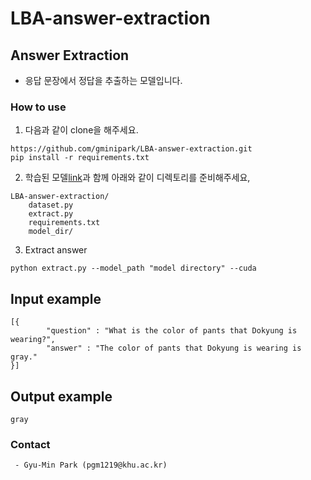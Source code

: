 # LBA-answer-extraction

## Answer Extraction
- 응답 문장에서 정답을 추출하는 모델입니다.

### How to use
1. 다음과 같이 clone을 해주세요.
```
https://github.com/gminipark/LBA-answer-extraction.git
pip install -r requirements.txt
```
  
2. 학습된 모델[link](https://drive.google.com/drive/folders/1brledUiJ9tIgSaL_72mBSHvEZG66kYqn?usp=share_link)과 함께 아래와 같이 디렉토리를  준비해주세요,
``` 
LBA-answer-extraction/
	dataset.py
	extract.py
	requirements.txt
  	model_dir/
```
3. Extract answer
```
python extract.py --model_path "model directory" --cuda 
```

## Input example 
```
[{
        "question" : "What is the color of pants that Dokyung is wearing?",
        "answer" : "The color of pants that Dokyung is wearing is gray."
}]
```
## Output example
```
gray
```

### Contact
	 - Gyu-Min Park (pgm1219@khu.ac.kr)
